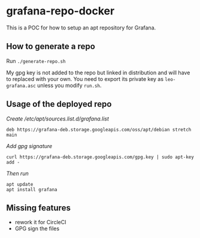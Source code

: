 # grafana-repo-docker

This is a POC for how to setup an apt repository for Grafana.

## How to generate a repo

Run `./generate-repo.sh`

My gpg key is not added to the repo but linked in distribution and will have to replaced with your own. You need to export its private key as `leo-grafana.asc` unless you modify `run.sh`.

## Usage of the deployed repo

*Create /etc/apt/sources.list.d/grafana.list*
```
deb https://grafana-deb.storage.googleapis.com/oss/apt/debian stretch main
```

*Add gpg signature*
```
curl https://grafana-deb.storage.googleapis.com/gpg.key | sudo apt-key add -
```

*Then run*
```
apt update
apt install grafana
```

## Missing features

- rework it for CircleCI
- GPG sign the files

